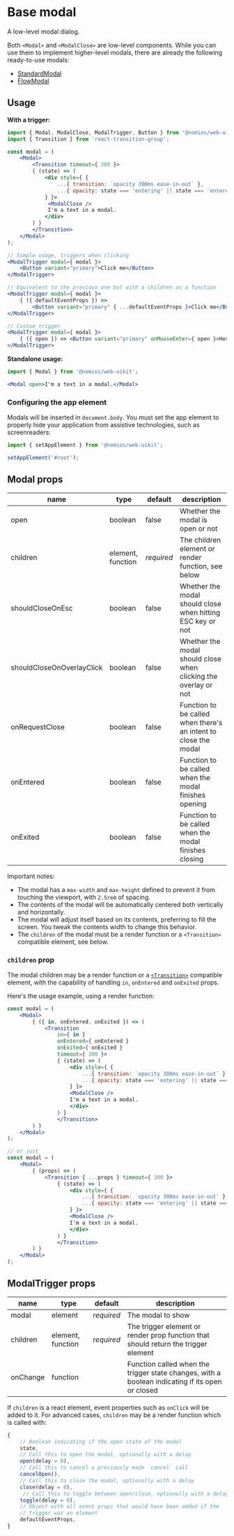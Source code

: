 # Base modal

A low-level modal dialog.

Both `<Modal>` and `<ModalClose>` are low-level components. While you can use them to implement higher-level modals, there are already the following ready-to-use modals:

- [StandardModal](/?path=/story/modal-standardmodal--standalone)
- [FlowModal](/?path=/story/modal-flowmodal--simple)

## Usage

**With a trigger:**

```jsx
import { Modal, ModalClose, ModalTrigger, Button } from '@nomios/web-uikit';
import { Transition } from 'react-transition-group';

const modal = (
    <Modal>
        <Transition timeout={ 300 }>
        { (state) => (
            <div style={ {
                ...{ transition: `opacity 300ms ease-in-out` },
                ...{ opacity: state === 'entering' || state === 'entered' ? 1 : 0 }
            } }>
             <ModalClose />
             I'm a text in a modal.
            </div>
        ) }
        </Transition>
    </Modal>
);

// Simple usage, triggers when clicking
<ModalTrigger modal={ modal }>
    <Button variant="primary">Click me</Button>
</ModalTrigger>

// Equivalent to the previous one but with a children as a function
<ModalTrigger modal={ modal }>
    { ({ defaultEventProps }) =>
        <Button variant="primary" { ...defaultEventProps }>Click me</Button> }
</ModalTrigger>

// Custom trigger
<ModalTrigger modal={ modal }>
    { ({ open }) => <Button variant="primary" onMouseEnter={ open }>Hover me</Button> }
</ModalTrigger>
```

**Standalone usage:**

```jsx
import { Modal } from '@nomios/web-uikit';

<Modal open>I'm a text in a modal.</Modal>
```

### Configuring the app element

Modals will be inserted in `document.body`. You must set the app element to properly hide your application from assistive technologies, such as screenreaders:

```js
import { setAppElement } from '@nomios/web-uikit';

setAppElement('#root');
```

## Modal props

| name | type | default | description |
| ---- | ---- | ------- | ----------- |
| open | boolean | false | Whether the modal is open or not |
| children | element, function | *required* | The children element or render function, see below |
| shouldCloseOnEsc | boolean | false | Whether the modal should close when hitting ESC key or not |
| shouldCloseOnOverlayClick | boolean | false | Whether the modal should close when clicking the overlay or not |
| onRequestClose | boolean | false | Function to be called when there\'s an intent to close the modal |
| onEntered | boolean | false | Function to be called when the modal finishes opening |
| onExited | boolean | false | Function to be called when the modal finishes closing |

Important notes:

- The modal has a `max-width` and `max-height` defined to prevent it from touching the viewport, with `2.5rem` of spacing.
- The contents of the modal will be automatically centered both vertically and horizontally.
- The modal will adjust itself based on its contents, preferring to fill the screen. You tweak the contents width to change this behavior.
- The `children` of the modal must be a render function or a `<Transition>` compatible element, see below.

### `children` prop

The modal children may be a render function or a [`<Transition>`](http://reactcommunity.org/react-transition-group) compatible element, with the capability of handling `in`, `onEntered` and `onExited` props.

Here's the usage example, using a render function:

```jsx
const modal = (
    <Modal>
        { ({ in, onEntered, onExited }) => (
            <Transition
                in={ in }
                onEntered={ onEntered }
                onExited={ onExited }
                timeout={ 300 }>
                { (state) => (
                    <div style={ {
                        ...{ transition: `opacity 300ms ease-in-out` },
                        ...{ opacity: state === 'entering' || state === 'entered' ? 1 : 0 }
                    } }>
                    <ModalClose />
                    I'm a text in a modal.
                    </div>
                ) }
                </Transition>
        ) }
    </Modal>
);

// or just
const modal = (
    <Modal>
        { (props) => (
            <Transition { ...props } timeout={ 300 }>
                { (state) => (
                    <div style={ {
                        ...{ transition: `opacity 300ms ease-in-out` },
                        ...{ opacity: state === 'entering' || state === 'entered' ? 1 : 0 }
                    } }>
                    <ModalClose />
                    I'm a text in a modal.
                    </div>
                ) }
                </Transition>
        ) }
    </Modal>
);
```

## ModalTrigger props

| name | type | default | description |
| ---- | ---- | ------- | ----------- |
| modal | element | *required* | The modal to show |
| children | element, function | *required* | The trigger element or render prop function that should return the trigger element |
| onChange | function | | Function called when the trigger state changes, with a boolean indicating if its open or closed |

If `children` is a react element, event properties such as `onClick` will be added to it.
For advanced cases, `children` may be a render function which is called with:

```js
{
    // Boolean indicating if the open state of the modal
    state,
    // Call this to open the modal, optionally with a delay
    open(delay = 0),
    // Call this to cancel a previously made `cancel` call
    cancelOpen(),
    // Call this to close the modal, optionally with a delay
    close(delay = 0),
     // Call this to toggle between open/close, optionally with a delay
    toggle(delay = 0),
    // Object with all event props that would have been added if the
    // trigger was an element
    defaultEventProps,
}
```
